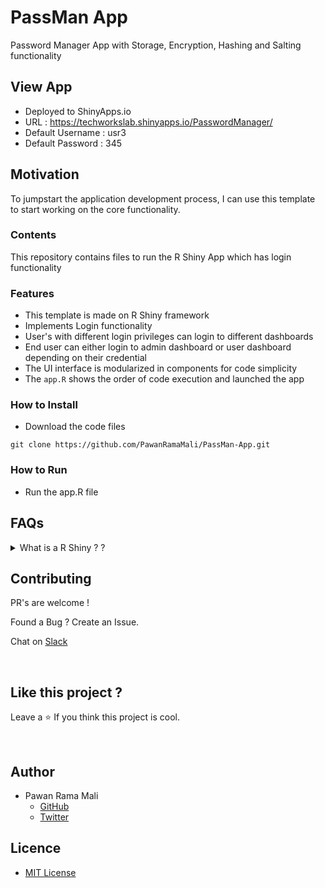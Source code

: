 # PassMan App

Password Manager App with Storage, Encryption, Hashing and Salting functionality

## View App 

* Deployed to ShinyApps.io
* URL : https://techworkslab.shinyapps.io/PasswordManager/ 
* Default Username : usr3
* Default Password : 345

## Motivation

To jumpstart the application development process, I can use this template to start working on the core functionality. 


### Contents 

This repository contains files to run the R Shiny App which has login functionality


### Features 

* This template is made on R Shiny framework
* Implements Login functionality 
* User's with different login privileges can login to different dashboards
* End user can either login to admin dashboard or user dashboard depending on their credential
* The UI interface is modularized in components for code simplicity 
* The `app.R` shows the order of code execution and launched the app


### How to Install 

* Download the code files

```
git clone https://github.com/PawanRamaMali/PassMan-App.git 

```


### How to Run

* Run the app.R file 


## FAQs

<!-- faq 1 -->
<details>
<summary> What is a R Shiny ? ? </summary>
<br/>

Shiny is an R package that makes it easy to build interactive web apps straight from R. You can host standalone apps on a webpage or embed them in R Markdown documents or build dashboards. You can also extend your Shiny apps with CSS themes, htmlwidgets, and JavaScript actions.

---
</details>


## Contributing

PR's are welcome !

Found a Bug ? Create an Issue.

Chat on [Slack](https://join.slack.com/t/newworkspace-9gk8128/shared_invite/zt-w6xv6tzr-gbHlelZiLQocs_twNmOypg)

<br/>


## Like this project ?

Leave a ⭐ If you think this project is cool.

<br/>


## Author

* Pawan Rama Mali 
  * [GitHub](https://github.com/PawanRamaMali) 
  * [Twitter](https://twitter.com/PawanRamaMali) 


## Licence

* [MIT License](LICENSE)

